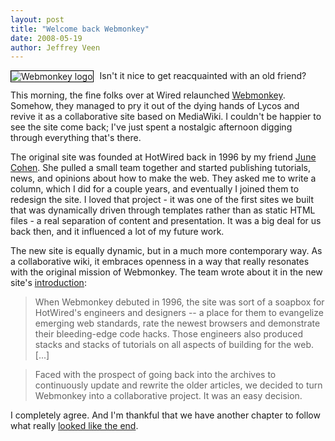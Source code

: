 ```yaml
---
layout: post
title: "Welcome back Webmonkey"
date: 2008-05-19
author: Jeffrey Veen
---
```

<img src="http://farm4.static.flickr.com/3030/2506822187_8854c2f0e5_t.jpg" alt="Webmonkey logo" style="float:left; margin-right: 10px; border:solid black 1px;" />

Isn't it nice to get reacquainted with an old friend?

This morning, the fine folks over at Wired relaunched [Webmonkey][]. Somehow, they managed to pry it out of the dying hands of Lycos and revive it as a collaborative site based on MediaWiki. I couldn't be happier to see the site come back; I've just spent a nostalgic afternoon digging through everything that's there.

The original site was founded at HotWired back in 1996 by my friend [June Cohen][]. She pulled a small team together and started publishing tutorials, news, and opinions about how to make the web. They asked me to write a column, which I did for a couple years, and eventually I joined them to redesign the site. I loved that project - it was one of the first sites we built that was dynamically driven through templates rather than as static HTML files - a real separation of content and presentation. It was a big deal for us back then, and it influenced a lot of my future work. 

The new site is equally dynamic, but in a much more contemporary way. As a collaborative wiki, it embraces openness in a way that really resonates with the original mission of Webmonkey. The team wrote about it in the new site's [introduction][]:

>When Webmonkey debuted in 1996, the site was sort of a soapbox for HotWired's engineers and designers -- a place for them to evangelize emerging web standards, rate the newest browsers and demonstrate their bleeding-edge code hacks. Those engineers also produced stacks and stacks of tutorials on all aspects of building for the web. [...]

>Faced with the prospect of going back into the archives to continuously update and rewrite the older articles, we decided to turn Webmonkey into a collaborative project. It was an easy decision.

I completely agree. And I'm thankful that we have another chapter to follow what really [looked like the end][].

[Webmonkey]: http://webmonkey.com/
[June Cohen]: http://mediahabit.typepad.com/about.html
[introduction]: http://www.webmonkey.com/blog/Welcome_to_the_All_New_Webmonkey
[looked like the end]: http://www.veen.com/jeff/archives/000494.html

